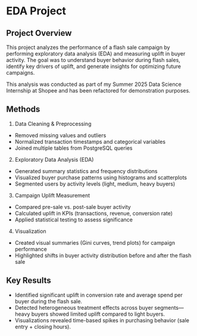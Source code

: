 # EDA Project 
## Project Overview

This project analyzes the performance of a flash sale campaign by performing exploratory data analysis (EDA) and measuring uplift in buyer activity.
The goal was to understand buyer behavior during flash sales, identify key drivers of uplift, and generate insights for optimizing future campaigns.

This analysis was conducted as part of my Summer 2025 Data Science Internship at Shopee and has been refactored for demonstration purposes.

## Methods
1. Data Cleaning & Preprocessing
- Removed missing values and outliers
- Normalized transaction timestamps and categorical variables
- Joined multiple tables from PostgreSQL queries

2. Exploratory Data Analysis (EDA)
- Generated summary statistics and frequency distributions
- Visualized buyer purchase patterns using histograms and scatterplots
- Segmented users by activity levels (light, medium, heavy buyers)

3. Campaign Uplift Measurement
- Compared pre-sale vs. post-sale buyer activity
- Calculated uplift in KPIs (transactions, revenue, conversion rate)
- Applied statistical testing to assess significance

4. Visualization
- Created visual summaries (Gini curves, trend plots) for campaign performance
- Highlighted shifts in buyer activity distribution before and after the flash sale

## Key Results
- Identified significant uplift in conversion rate and average spend per buyer during the flash sale.
- Detected heterogeneous treatment effects across buyer segments—heavy buyers showed limited uplift compared to light buyers.
- Visualizations revealed time-based spikes in purchasing behavior (sale entry + closing hours).
